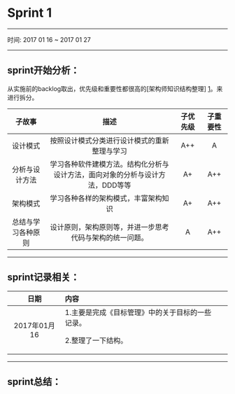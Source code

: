 # Sprint 1
----------------------------------

时间: 2017 01 16 ~ 2017 01 27

----------------------------------

## sprint开始分析：

从实施前的backlog取出，优先级和重要性都很高的[架构师知识结构整理] [1]。来进行拆分。

|子故事|描述|子优先级|子重要性|
|:-:|:-:|:-:|:-:|
|设计模式|按照设计模式分类进行设计模式的重新整理与学习|<div class="a_plus_plus">A++</div>|<div class="a">A</div>|
|分析与设计方法|学习各种软件建模方法。结构化分析与设计方法，面向对象的分析与设计方法，DDD等等|<div class="a_plus">A+</div>|<div class="a_plus_plus">A++</div>|
|架构模式|学习各种各样的架构模式，丰富架构知识|<div class="a_plus">A+</div>|<div class="a_plus_plus">A++</div>|
|总结与学习各种原则|设计原则，架构原则等，并进一步思考代码与架构的统一问题。|<div class="a">A</div>|<div class="a_plus_plus">A++</div>|

----------------------------------

## sprint记录相关：

|日期|内容||
|:-:|:-|:-:|
|2017年01月16|1.主要是完成《目标管理》中的关于目标的一些记录。<p>   2.整理了一下结构。 ||

----------------------------------

## sprint总结：





[1]: 架构师知识结构整理